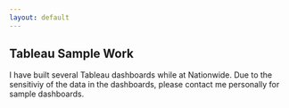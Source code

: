 ```yaml
---
layout: default
---
```


## Tableau Sample Work

I have built several Tableau dashboards while at Nationwide. Due to the sensitiviy of the data in the dashboards, please contact me personally for sample dashboards.

